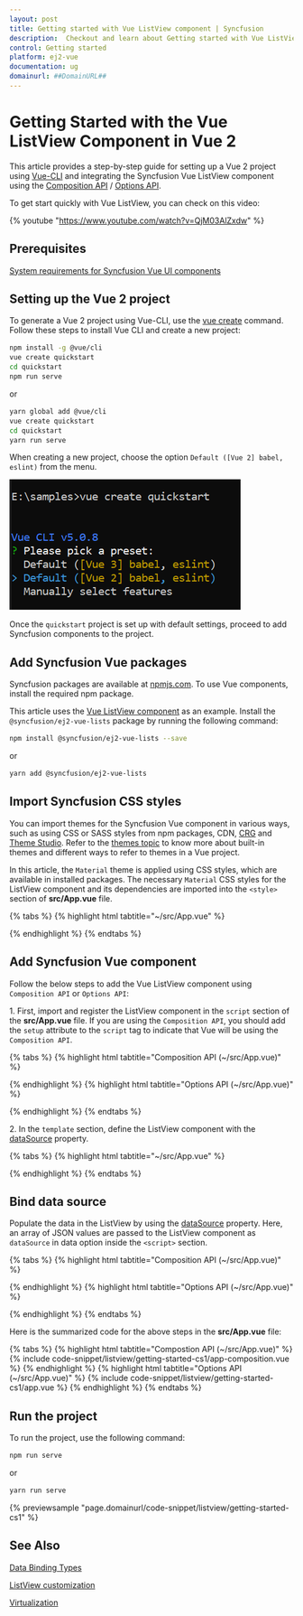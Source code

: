 ```yaml
---
layout: post
title: Getting started with Vue ListView component | Syncfusion
description:  Checkout and learn about Getting started with Vue ListView component of Syncfusion Essential JS 2 and more details.
control: Getting started 
platform: ej2-vue
documentation: ug
domainurl: ##DomainURL##
---
```


# Getting Started with the Vue ListView Component in Vue 2

This article provides a step-by-step guide for setting up a Vue 2 project using [Vue-CLI](https://cli.vuejs.org/) and integrating the Syncfusion Vue ListView component using the [Composition API](https://vuejs.org/guide/introduction.html#composition-api) / [Options API](https://vuejs.org/guide/introduction.html#options-api).

To get start quickly with Vue ListView, you can check on this video:

{% youtube "https://www.youtube.com/watch?v=QjM03AlZxdw" %}

## Prerequisites

[System requirements for Syncfusion Vue UI components](https://ej2.syncfusion.com/vue/documentation/system-requirements/)

## Setting up the Vue 2 project

To generate a Vue 2 project using Vue-CLI, use the [vue create](https://cli.vuejs.org/#getting-started) command. Follow these steps to install Vue CLI and create a new project:

```bash
npm install -g @vue/cli
vue create quickstart
cd quickstart
npm run serve
```

or

```bash
yarn global add @vue/cli
vue create quickstart
cd quickstart
yarn run serve
```

When creating a new project, choose the option `Default ([Vue 2] babel, eslint)` from the menu.

![Vue 2 project](../listview/images/vue2-terminal.png)

Once the `quickstart` project is set up with default settings, proceed to add Syncfusion components to the project.

## Add Syncfusion Vue packages

Syncfusion packages are available at [npmjs.com](https://www.npmjs.com/search?q=ej2-vue). To use Vue components, install the required npm package.

This article uses the [Vue ListView component](https://www.syncfusion.com/vue-components/vue-listview) as an example. Install the `@syncfusion/ej2-vue-lists` package by running the following command:

```bash
npm install @syncfusion/ej2-vue-lists --save
```
or

```bash
yarn add @syncfusion/ej2-vue-lists
```

## Import Syncfusion CSS styles

You can import themes for the Syncfusion Vue component in various ways, such as using CSS or SASS styles from npm packages, CDN, [CRG](https://ej2.syncfusion.com/javascript/documentation/common/custom-resource-generator/) and [Theme Studio](https://ej2.syncfusion.com/vue/documentation/appearance/theme-studio/). Refer to the [themes topic](https://ej2.syncfusion.com/vue/documentation/appearance/theme/) to know more about built-in themes and different ways to refer to themes in a Vue project.

In this article, the `Material` theme is applied using CSS styles, which are available in installed packages. The necessary `Material` CSS styles for the ListView component and its dependencies are imported into the `<style>` section of **src/App.vue** file.

{% tabs %}
{% highlight html tabtitle="~/src/App.vue" %}

<style>
@import "../node_modules/@syncfusion/ej2-base/styles/material.css";
@import "../node_modules/@syncfusion/ej2-buttons/styles/material.css";
@import "../node_modules/@syncfusion/ej2-vue-lists/styles/material.css";
</style>

{% endhighlight %}
{% endtabs %}

## Add Syncfusion Vue component

Follow the below steps to add the Vue ListView component using `Composition API` or `Options API`:

1\. First, import and register the ListView component in the `script` section of the **src/App.vue** file. If you are using the `Composition API`, you should add the `setup` attribute to the `script` tag to indicate that Vue will be using the `Composition API`.

{% tabs %}
{% highlight html tabtitle="Composition API (~/src/App.vue)" %}

<script setup>
import { ListViewComponent as EjsListview } from '@syncfusion/ej2-vue-lists';
</script>

{% endhighlight %}
{% highlight html tabtitle="Options API (~/src/App.vue)" %}

<script>
import { ListViewComponent } from '@syncfusion/ej2-vue-lists';

export default {
  components: {
    'ejs-listview': ListViewComponent
  }
}
</script>

{% endhighlight %}
{% endtabs %}

2\. In the `template` section, define the ListView component with the [dataSource](https://ej2.syncfusion.com/vue/documentation/api/list-view/#datasource) property.

{% tabs %}
{% highlight html tabtitle="~/src/App.vue" %}

<template>
    <div id="app">
    <ejs-listview id='flat-list' :dataSource='dataSource' width="330px"></ejs-listview>
  </div>
</template>

{% endhighlight %}
{% endtabs %}

## Bind data source

Populate the data in the ListView by using the [dataSource](https://ej2.syncfusion.com/vue/documentation/api/list-view/#datasource) property. Here, an array of JSON values are passed to the ListView component as `dataSource` in data option inside the `<script>` section.

{% tabs %}
{% highlight html tabtitle="Composition API (~/src/App.vue)" %}

<template>
    <div id="app">
    <ejs-listview id='flat-list' :dataSource='dataSource' width="330px"></ejs-listview>
  </div>
</template>
<script setup>
import { ListViewComponent as EjsListview } from '@syncfusion/ej2-vue-lists';
const dataSource = [
        { text: 'Hennessey Venom', id: 'list-01' },
        { text: 'Bugatti Chiron', id: 'list-02' },
        { text: 'Bugatti Veyron Super Sport', id: 'list-03' },
        { text: 'SSC Ultimate Aero', id: 'list-04' },
        { text: 'Koenigsegg CCR', id: 'list-05' },
        { text: 'McLaren F1', id: 'list-06' },
        { text: 'Aston Martin One- 77', id: 'list-07' },
        { text: 'Jaguar XJ220', id: 'list-08' },
        { text: 'McLaren P1', id: 'list-09' },
        { text: 'Ferrari LaFerrari', id: 'list-10' },
      ];
</script>

{% endhighlight %}
{% highlight html tabtitle="Options API (~/src/App.vue)" %}

<template>
    <div id="app">
    <ejs-listview id='flat-list' :dataSource='dataSource' width="330px"></ejs-listview>
  </div>
</template>
<script>
import { ListViewComponent } from '@syncfusion/ej2-vue-lists';
export default {
  components: {
    'ejs-listview': ListViewComponent
  },
  name: 'app',
   data () {
    return {
       dataSource : [
        { text: 'Hennessey Venom', id: 'list-01' },
        { text: 'Bugatti Chiron', id: 'list-02' },
        { text: 'Bugatti Veyron Super Sport', id: 'list-03' },
        { text: 'SSC Ultimate Aero', id: 'list-04' },
        { text: 'Koenigsegg CCR', id: 'list-05' },
        { text: 'McLaren F1', id: 'list-06' },
        { text: 'Aston Martin One- 77', id: 'list-07' },
        { text: 'Jaguar XJ220', id: 'list-08' },
        { text: 'McLaren P1', id: 'list-09' },
        { text: 'Ferrari LaFerrari', id: 'list-10' },
      ]
    }
  }
}
</script>

{% endhighlight %}
{% endtabs %}

Here is the summarized code for the above steps in the **src/App.vue** file:

{% tabs %}
{% highlight html tabtitle="Compostion API (~/src/App.vue)" %}
{% include code-snippet/listview/getting-started-cs1/app-composition.vue %}
{% endhighlight %}
{% highlight html tabtitle="Options API (~/src/App.vue)" %}
{% include code-snippet/listview/getting-started-cs1/app.vue %}
{% endhighlight %}
{% endtabs %}

## Run the project

To run the project, use the following command:

```bash
npm run serve
```

or

```bash
yarn run serve
```
        
{% previewsample "page.domainurl/code-snippet/listview/getting-started-cs1" %}

## See Also

[Data Binding Types](./data-binding)

[ListView customization](./customizing-templates)

[Virtualization](./virtualization)
